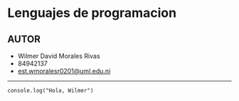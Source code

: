 # Lenguajes de programacion

## AUTOR

- Wilmer David Morales Rivas
- 84942137
- est.wmoralesr0201@uml.edu.ni

---

```
console.log("Hola, Wilmer")
```